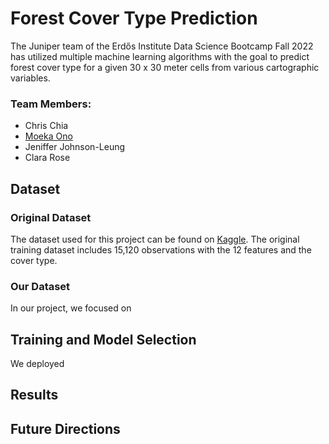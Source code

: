# Forest Cover Type Prediction
The Juniper team of the Erdős Institute Data Science Bootcamp Fall 2022 has utilized multiple machine learning algorithms with the goal to predict forest cover type for a given 30 x 30 meter cells from various cartographic variables.

### Team Members:
- Chris Chia
- [Moeka Ono](https://www.linkedin.com/in/moeka-ono/)
- Jeniffer Johnson-Leung
- Clara Rose


## Dataset
### Original Dataset
The dataset used for this project can be found on [Kaggle](https://www.kaggle.com/competitions/forest-cover-type-kernels-only/data). The original training dataset includes 15,120 observations with the 12 features and the cover type. 

### Our Dataset
In our project, we focused on

## Training and Model Selection
We deployed

## Results

## Future Directions
